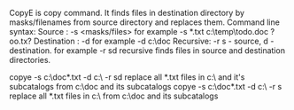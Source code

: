 CopyE is copy command. It finds files in destination directory by masks/filenames from source directory and replaces them. 
Command line syntax:
Source : -s <masks/files> for example -s *.txt c:\temp\todo.doc ?oo.tx? 
Destination : -d <directory> for example -d c:\doc
Recursive: -r <sd> s - source, d - destination. for example -r sd recursive finds files in source and destination directories.

copye -s c:\doc\*.txt -d c:\ -r sd replace all *.txt files in c:\ and it's subcatalogs from c:\doc and its subcatalogs
copye -s c:\doc\*.txt -d c:\ -r s replace all *.txt files in c:\ from c:\doc and its subcatalogs
